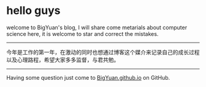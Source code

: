 # hello guys

welcome to BigYuan's blog, I will share come metarials about computer science here, it is welcome to star and correct the mistakes.

----
今年是工作的第一年，在激动的同时也想通过博客这个媒介来记录自己的成长过程以及心理路程，希望大家多多监督，与君共勉。














----
Having some question just come to [BigYuan.github.io](https://github.com/kyleyuanmh/BigYuan.github.io) on GitHub.
